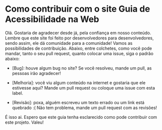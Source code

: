 # Como contribuir com o site Guia de Acessibilidade na Web

Olá. Gostaria de agradecer desde já, pela confiança em nosso conteúdo. Lembre que este site foi feito por desenvolvedores para desenvolvedores, sendo assim, ele dá comunidade para a comunidade! Vamos as possibilidades de contribuição. Abaixo, entre colchetes, como você pode mandar, tanto o seu pull request, quanto colocar uma issue, siga o padrão abaixo:

* [Bug]: houve algum bug no site? Se você resolveu, mande um pull, as pessoas irão agradecer!

* [Melhoria]: você viu algum conteúdo na internet e gostaria que ele estivesse aqui? Mande um pull request ou coloque uma issue com esta label.

* [Revisão]: poxa, alguém escreveu um texto errado ou um link está quebrado :( Não tem problema, mande um pull request com as revisões!

É isso ai. Espero que este guia tenha esclarecido como pode contribuir com este projeto. Valeu!
